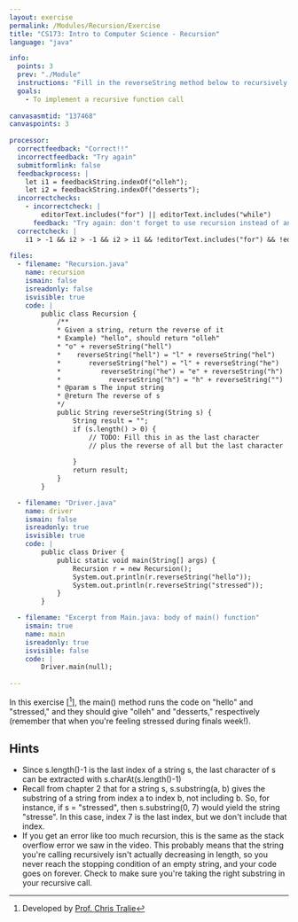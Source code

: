 ```yaml
---
layout: exercise
permalink: /Modules/Recursion/Exercise
title: "CS173: Intro to Computer Science - Recursion"
language: "java"

info:
  points: 3
  prev: "./Module"
  instructions: "Fill in the reverseString method below to recursively compute the string in reverse."
  goals:
    - To implement a recursive function call
    
canvasasmtid: "137468"
canvaspoints: 3
    
processor:  
  correctfeedback: "Correct!!" 
  incorrectfeedback: "Try again"
  submitformlink: false
  feedbackprocess: | 
    let i1 = feedbackString.indexOf("olleh");
    let i2 = feedbackString.indexOf("desserts");
  incorrectchecks:
    - incorrectcheck: |
        editorText.includes("for") || editorText.includes("while")
      feedback: "Try again: don't forget to use recursion instead of any loops!  Your solution should not include a while or for loop."    
  correctcheck: |
    i1 > -1 && i2 > -1 && i2 > i1 && !editorText.includes("for") && !editorText.includes("while")
 
files:
  - filename: "Recursion.java"
    name: recursion
    ismain: false
    isreadonly: false
    isvisible: true
    code: |
        public class Recursion {
            /**
            * Given a string, return the reverse of it
            * Example) "hello", should return "olleh"
            * "o" + reverseString("hell")
            *    reverseString("hell") = "l" + reverseString("hel")
            *       reverseString("hel") = "l" + reverseString("he")
            *          reverseString("he") = "e" + reverseString("h")
            *            reverseString("h") = "h" + reverseString("")
            * @param s The input string
            * @return The reverse of s
            */
            public String reverseString(String s) {
                String result = "";
                if (s.length() > 0) {
                    // TODO: Fill this in as the last character
                    // plus the reverse of all but the last character
                    
                }
                return result;
            }
        }

  - filename: "Driver.java"
    name: driver
    ismain: false
    isreadonly: true
    isvisible: true
    code: | 
        public class Driver {
            public static void main(String[] args) {
                Recursion r = new Recursion();
                System.out.println(r.reverseString("hello"));
                System.out.println(r.reverseString("stressed"));
            }
        }    

  - filename: "Excerpt from Main.java: body of main() function"
    ismain: true
    name: main
    isreadonly: true
    isvisible: false
    code: |
        Driver.main(null);
        
---
```


In this exercise \[[^1]\], the main() method runs the code on "hello" and "stressed," and they should give "olleh" and "desserts," respectively (remember that when you're feeling stressed during finals week!).

## Hints
* Since s.length()-1 is the last index of a string s, the last character of s can be extracted with s.charAt(s.length()-1)
* Recall from chapter 2 that for a string s, s.substring(a, b) gives the substring of a string from index a to index b, not including b. So, for instance, if s = "stressed", then s.substring(0, 7) would yield the string "stresse". In this case, index 7 is the last index, but we don't include that index.
* If you get an error like too much recursion, this is the same as the stack overflow error we saw in the video. This probably means that the string you're calling recursively isn't actually decreasing in length, so you never reach the stopping condition of an empty string, and your code goes on forever. Check to make sure you're taking the right substring in your recursive call.

[^1]: Developed by [Prof. Chris Tralie](https://www.ursinus.edu/live/profiles/4502-christopher-j-tralie)